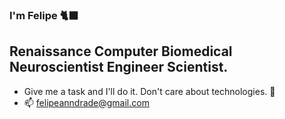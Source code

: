 ### I'm Felipe 🐈‍⬛

## Renaissance Computer Biomedical Neuroscientist Engineer Scientist.
- Give me a task and I'll do it. Don't care about technologies. 🐊
- 📫 felipeanndrade@gmail.com

